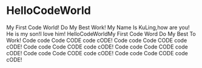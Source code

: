 # HelloCodeWorld
My First Code World!
Do My Best Work!
My Name Is KuLing,how are you!
He is my son!I love him!
HelloCodeWorldMy First Code Word Do My Best To Work!
Code code Code CODE code cODE!
Code code Code CODE code cODE!
Code code Code CODE code cODE!
Code code Code CODE code cODE!
Code code Code CODE code cODE!
Code code Code CODE code cODE!